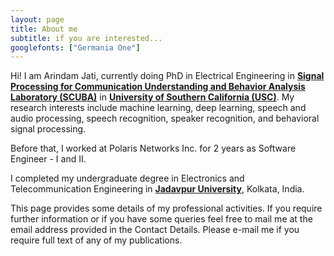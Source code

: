 ```yaml
---
layout: page
title: About me
subtitle: if you are interested...
googlefonts: ["Germania One"]
---
```



Hi! I am Arindam Jati, currently doing PhD in Electrical Engineering in [**Signal Processing for Communication Understanding and Behavior Analysis Laboratory (SCUBA)**](http://scuba.usc.edu) in [**University of Southern California (USC)**](https://www.usc.edu/). My research interests include machine learning, deep learning, speech and audio processing, speech recognition, speaker recognition, and behavioral signal processing.

Before that, I worked at Polaris Networks Inc. for 2 years as Software Engineer - I and II.

I completed my undergraduate degree in Electronics and Telecommunication Engineering in [**Jadavpur University**](http://www.jaduniv.edu.in/), Kolkata, India.

This page provides some details of my professional activities. If you require further information or if you have some queries feel free to mail me at the email address provided in the Contact Details. Please e-mail me if you require full text of any of my publications. 

